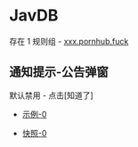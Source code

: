 # JavDB

存在 1 规则组 - [xxx.pornhub.fuck](/src/apps/xxx.pornhub.fuck.ts)

## 通知提示-公告弹窗

默认禁用 - 点击[知道了]

- [示例-0](https://m.gkd.li/57941037/ae1792dd-210b-4ac2-bfce-c2081ed03498)

- [快照-0](https://i.gkd.li/i/14559882)
